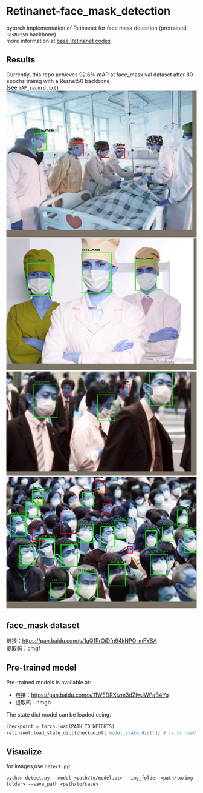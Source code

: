 # Retinanet-face_mask_detection
pytorch implementation of Retinanet for face mask detection (pretrained `ResNet50` backbone)<br>
more information at [base Retinanet codes](https://github.com/yhenon/pytorch-retinanet)<br>
## Results
Currently, this repo achieves 92.6% mAP at face_mask val dataset after 80 epochs trainig with a Resnet50 backbone<br>
(see `mAP_record.txt`) <br>
![image](https://github.com/simpletask1/Retinanet-face_mask_detection/blob/master/images/detect0.jpg)
![image](https://github.com/simpletask1/Retinanet-face_mask_detection/blob/master/images/detect1.jpg)<br>
![image](https://github.com/simpletask1/Retinanet-face_mask_detection/blob/master/images/detect2.jpg)
![image](https://github.com/simpletask1/Retinanet-face_mask_detection/blob/master/images/detect3.jpg)
## face_mask dataset
链接：https://pan.baidu.com/s/1gQ1RrOiDfn94kNPO-mFYSA <br>
提取码：cmqf<br>
## Pre-trained model
Pre-trained models is available at:<br>
* 链接：https://pan.baidu.com/s/11WEDRXtzm3dZlwJWPaB4Yg <br>
* 提取码：nmgb<br> 

The state dict model can be loaded using:<br>
```Python
checkpoint = torch.load(PATH_TO_WEIGHTS)
retinanet.load_state_dict(checkpoint['model_state_dict']) # first need to remove prefix 'module.'
```
  
## Visualize
for images,use `detect.py`:<br>
```shell
python detect.py --model <path/to/model.pt> --img_folder <path/to/img folder> --save_path <path/to/save> 
```
